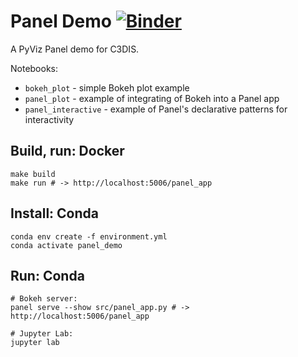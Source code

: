 # Panel Demo [![Binder](https://binder.pangeo.io/badge_logo.svg)](https://binder.pangeo.io/v2/gh/danwild/panel-demo/main)

A PyViz Panel demo for C3DIS.

Notebooks:
- `bokeh_plot` - simple Bokeh plot example
- `panel_plot` - example of integrating of Bokeh into a Panel app
- `panel_interactive` - example of Panel's declarative patterns for interactivity

## Build, run: Docker

```shell
make build
make run # -> http://localhost:5006/panel_app
```

## Install: Conda

```
conda env create -f environment.yml
conda activate panel_demo
```

## Run: Conda 

```shell
# Bokeh server:
panel serve --show src/panel_app.py # -> http://localhost:5006/panel_app

# Jupyter Lab:
jupyter lab
```

